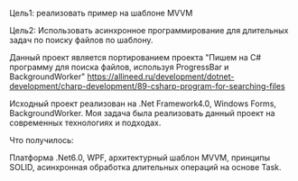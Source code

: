 Цель1: реализовать пример на шаблоне MVVM

Цель2: Использовать асинхронное программирование для длительных задач по поиску файлов по шаблону.

Данный проект является портированием проекта "Пишем на C# программу для поиска файлов, используя ProgressBar и BackgroundWorker" https://allineed.ru/development/dotnet-development/charp-development/89-csharp-program-for-searching-files

Исходный проект реализован на .Net Framework4.0, Windows Forms, BackgroundWorker. Моя задача была реализовать данный проект на современных технологиях и подходах.

Что получилось:

Платформа .Net6.0, WPF, архитектурный шаблон MVVM, принципы SOLID, асинхронная обработка длительных операций на основе Task.

